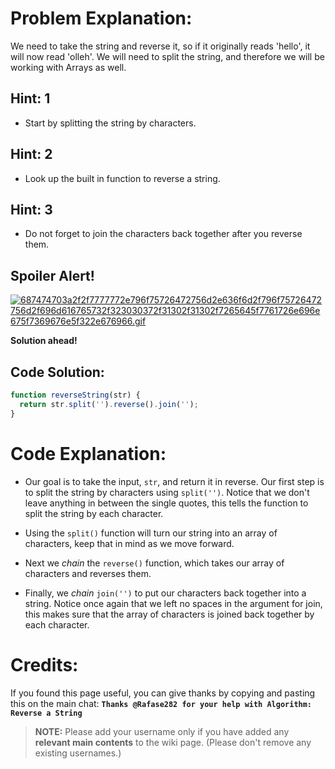# Problem Explanation:
We need to take the string and reverse it, so if it originally reads 'hello', it will now read 'olleh'. We will need to split the string, and therefore we will be working with Arrays as well.

## Hint: 1
- Start by splitting the string by characters.

## Hint: 2
- Look up the built in function to reverse a string.

## Hint: 3
- Do not forget to join the characters back together after you reverse them.

## Spoiler Alert!
[![687474703a2f2f7777772e796f75726472756d2e636f6d2f796f75726472756d2f696d616765732f323030372f31302f31302f7265645f7761726e696e675f7369676e5f322e676966.gif](https://files.gitter.im/FreeCodeCamp/Wiki/nlOm/thumb/687474703a2f2f7777772e796f75726472756d2e636f6d2f796f75726472756d2f696d616765732f323030372f31302f31302f7265645f7761726e696e675f7369676e5f322e676966.gif)](https://files.gitter.im/FreeCodeCamp/Wiki/nlOm/687474703a2f2f7777772e796f75726472756d2e636f6d2f796f75726472756d2f696d616765732f323030372f31302f31302f7265645f7761726e696e675f7369676e5f322e676966.gif)

**Solution ahead!**

## Code Solution:

```js
function reverseString(str) {
  return str.split('').reverse().join('');
}
```

# Code Explanation:
- Our goal is to take the input, `str`, and return it in reverse. Our first step is to split the string by characters using `split('')`. Notice that we don't leave anything in between the single quotes, this tells the function to split the string by each character.

- Using the `split()` function will turn our string into an array of characters, keep that in mind as we move forward.

- Next we *chain* the `reverse()` function, which takes our array of characters and reverses them.

- Finally, we *chain* `join('')` to put our characters back together into a string. Notice once again that we left no spaces in the argument for join, this makes sure that the array of characters is joined back together by each character.

# Credits:
If you found this page useful, you can give thanks by copying and pasting this on the main chat: **`Thanks @Rafase282 for your help with Algorithm: Reverse a String`**

> **NOTE:** Please add your username only if you have added any **relevant main contents** to the wiki page. (Please don't remove any existing usernames.)
